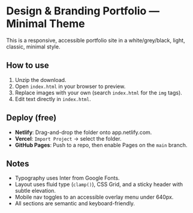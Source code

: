 # Design & Branding Portfolio — Minimal Theme

This is a responsive, accessible portfolio site in a white/grey/black, light, classic, minimal style.

## How to use
1. Unzip the download.
2. Open `index.html` in your browser to preview.
3. Replace images with your own (search `index.html` for the `img` tags).
4. Edit text directly in `index.html`.

## Deploy (free)
- **Netlify**: Drag-and-drop the folder onto app.netlify.com.
- **Vercel**: `Import Project` → select the folder.
- **GitHub Pages**: Push to a repo, then enable Pages on the `main` branch.

## Notes
- Typography uses Inter from Google Fonts.
- Layout uses fluid type (`clamp()`), CSS Grid, and a sticky header with subtle elevation.
- Mobile nav toggles to an accessible overlay menu under 640px.
- All sections are semantic and keyboard-friendly.
